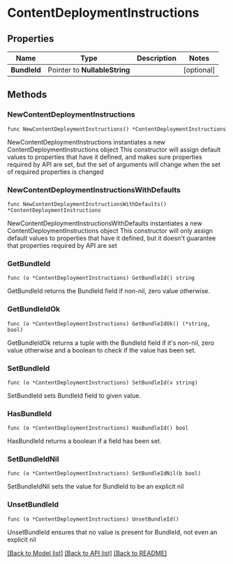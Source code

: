 # ContentDeploymentInstructions

## Properties

Name | Type | Description | Notes
------------ | ------------- | ------------- | -------------
**BundleId** | Pointer to **NullableString** |  | [optional] 

## Methods

### NewContentDeploymentInstructions

`func NewContentDeploymentInstructions() *ContentDeploymentInstructions`

NewContentDeploymentInstructions instantiates a new ContentDeploymentInstructions object
This constructor will assign default values to properties that have it defined,
and makes sure properties required by API are set, but the set of arguments
will change when the set of required properties is changed

### NewContentDeploymentInstructionsWithDefaults

`func NewContentDeploymentInstructionsWithDefaults() *ContentDeploymentInstructions`

NewContentDeploymentInstructionsWithDefaults instantiates a new ContentDeploymentInstructions object
This constructor will only assign default values to properties that have it defined,
but it doesn't guarantee that properties required by API are set

### GetBundleId

`func (o *ContentDeploymentInstructions) GetBundleId() string`

GetBundleId returns the BundleId field if non-nil, zero value otherwise.

### GetBundleIdOk

`func (o *ContentDeploymentInstructions) GetBundleIdOk() (*string, bool)`

GetBundleIdOk returns a tuple with the BundleId field if it's non-nil, zero value otherwise
and a boolean to check if the value has been set.

### SetBundleId

`func (o *ContentDeploymentInstructions) SetBundleId(v string)`

SetBundleId sets BundleId field to given value.

### HasBundleId

`func (o *ContentDeploymentInstructions) HasBundleId() bool`

HasBundleId returns a boolean if a field has been set.

### SetBundleIdNil

`func (o *ContentDeploymentInstructions) SetBundleIdNil(b bool)`

 SetBundleIdNil sets the value for BundleId to be an explicit nil

### UnsetBundleId
`func (o *ContentDeploymentInstructions) UnsetBundleId()`

UnsetBundleId ensures that no value is present for BundleId, not even an explicit nil

[[Back to Model list]](../README.md#documentation-for-models) [[Back to API list]](../README.md#documentation-for-api-endpoints) [[Back to README]](../README.md)


